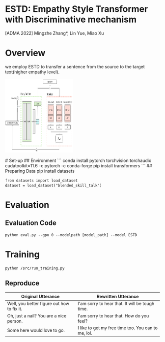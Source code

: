 # ESTD: Empathy Style Transformer with Discriminative mechanism
[ADMA 2022] Mingzhe Zhang*, Lin Yue, Miao Xu

# Overview
we employ ESTD to transfer a sentence from the source to the target text(higher empathy level). 

<p>
    <img src="img/structure.pdf" width="220" height="240" />
</p>
# Set-up
## Environment
```
conda install pytorch torchvision torchaudio cudatoolkit=11.6 -c pytorch -c conda-forge
pip install transformers
```
## Preparing Data
pip install datasets

```
from datasets import load_dataset
dataset = load_dataset("blended_skill_talk")
```

# Evaluation
## Evaluation Code
```
python eval.py --gpu 0 --modelpath [model_path] --model ESTD
```

# Training
```
python /src/run_training.py
```

## Reproduce
| Original Utterance | Rewritten Utterance |
| ---- | ---- | 
| Well, you better figure out how to fix it.  | I'am sorry to hear that. It will be tough time.| 
| Oh, just a nail? You are a nice person.     | I'am sorry to hear that. How do you feel? | 
| Some here would love to go.                 | I like to get my free time too. You can to me, lol.| 

